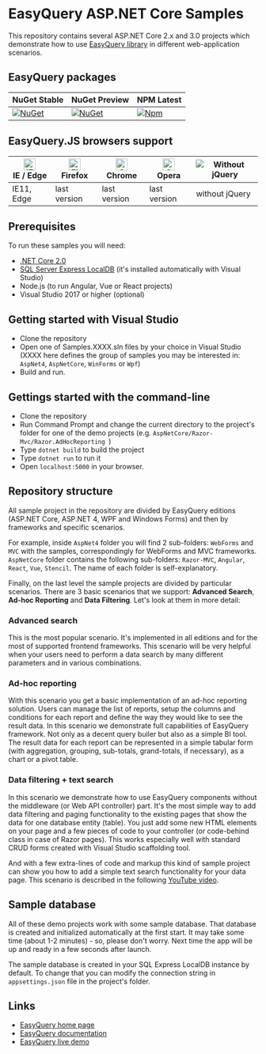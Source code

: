 # EasyQuery ASP.NET Core Samples

This repository contains several ASP.NET Core 2.x and 3.0 projects which demonstrate how to use [EasyQuery library](https://korzh.com/easyquery) in different web-application scenarios.

## EasyQuery packages

|NuGet Stable|NuGet Preview|NPM Latest|
|---|---|---|
|[![NuGet](https://img.shields.io/nuget/v/Korzh.EasyQuery.AspNetCore)](https://www.nuget.org/packages/Korzh.EasyQuery.AspNetCore)|[![NuGet](https://img.shields.io/nuget/vpre/Korzh.EasyQuery.AspNetCore)](https://www.nuget.org/packages/Korzh.EasyQuery.AspNetCore)|[![Npm](https://img.shields.io/npm/v/@easyquery/ui/latest)](https://www.npmjs.com/package/@easyquery/ui)|

## EasyQuery.JS browsers support

| [<img src="https://raw.githubusercontent.com/alrra/browser-logos/master/src/edge/edge_48x48.png" alt="IE / Edge" width="24px" height="24px" />](http://godban.github.io/browsers-support-badges/)</br>IE / Edge | [<img src="https://raw.githubusercontent.com/alrra/browser-logos/master/src/firefox/firefox_48x48.png" alt="Firefox" width="24px" height="24px" />](http://godban.github.io/browsers-support-badges/)</br>Firefox | [<img src="https://raw.githubusercontent.com/alrra/browser-logos/master/src/chrome/chrome_48x48.png" alt="Chrome" width="24px" height="24px" />](http://godban.github.io/browsers-support-badges/)</br>Chrome | [<img src="https://raw.githubusercontent.com/alrra/browser-logos/master/src/opera/opera_48x48.png" alt="Opera" width="24px" height="24px" />](http://godban.github.io/browsers-support-badges/)</br>Opera | ![Without jQuery](https://i.ibb.co/ZKSGMjt/no-jquery-logo.jpg)
| --------- | --------- | --------- | --------- | --------- |
| IE11, Edge| last version| last version| last version | without jQuery |


## Prerequisites

To run these samples you will need:

* [.NET Core 2.0](https://www.microsoft.com/net/core)
* [SQL Server Express LocalDB](https://www.microsoft.com/en-us/sql-server/sql-server-editions-express) (it's installed automatically with Visual Studio)
* Node.js (to run Angular, Vue or React projects)
* Visual Studio 2017 or higher (optional)

## Getting started with Visual Studio 

* Clone the repository
* Open one of Samples.XXXX.sln files by your choice in Visual Studio (XXXX here defines the group of samples you may be interested in: `AspNet4`, `AspNetCore`, `WinForms` or `Wpf`)
* Build and run.

## Gettings started with the command-line

* Clone the repository
* Run Command Prompt and change the current directory to the project's folder for one of the demo projects (e.g. `AspNetCore/Razor-Mvc/Razor.AdHocReporting `)
* Type `dotnet build` to build the project
* Type `dotnet run` to run it
* Open `localhost:5000` in your browser.


## Repository structure

All sample project in the repository are divided by EasyQuery editions (ASP.NET Core, ASP.NET 4, WPF and Windows Forms) and then by frameworks and specific scenarios.

For example, inside `AspNet4` folder you will find 2 sub-folders: `WebForms` and `MVC` with the samples, correspondingly for WebForms and MVC frameworks. `AspNetCore` folder contains the following sub-folders: `Razor-MVC`, `Angular`, `React`, `Vue`, `Stencil`. The name of each folder is self-explanatory.

Finally, on the last level the sample projects are divided by particular scenarios. There are 3 basic scenarios that we support: __Advanced Search__, __Ad-hoc Reporting__ and __Data Filtering__. Let's look at them in more detail:

### Advanced search

This is the most popular scenario. It's implemented in all editions and for the most of supported frontend frameworks. This scenario will be very helpful when your users need to perform a data search by many different parameters and in various combinations.

### Ad-hoc reporting

With this scenario you get a basic implementation of an ad-hoc reporting solution. Users can manage the list of reports, setup the columns and conditions for each report and define the way they would like to see the result data. In this scenario we demonstrate full capabilities of EasyQuery framework. Not only as a decent query builer but also as a simple BI tool. The result data for each report can be represented in a simple tabular form (with aggregation, grouping, sub-totals, grand-totals, if necessary), as a chart or a pivot table.

### Data filtering + text search

In this scenario we demonstrate how to use EasyQuery components without the middleware (or Web API controller) part. 
It's the most simple way to add data filtering and paging functionality to the existing pages that show the data for one database entity (table). 
You just add some new HTML elements on your page and a few pieces of code to your controller (or code-behind class in case of Razor pages). 
This works especially well with standard CRUD forms created with Visual Studio scaffolding tool.

And with a few extra-lines of code and markup this kind of sample project can show you how to add a simple text search functionality for your data page. This scenario is described in the following [YouTube video](https://www.youtube.com/watch?v=0XQT6x0Ge08). 


## Sample database

All of these demo projects work with some sample database. That database is created and initialized automatically at the first start. It may take some time (about 1-2 minutes) - so, please don't worry. Next time the app will be up and ready in a few seconds after launch.

The sample database is created in your SQL Express LocalDB instance by default. To change that you can modify the connection string in `appsettings.json` file in the project's folder.

## Links

* [EasyQuery home page](https://korzh.com/easyquery)
* [EasyQuery documentation](https://korzh.com/easyquery/docs)
* [EasyQuery live demo](http://korzh.com/demo)
